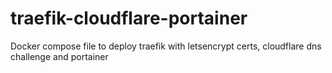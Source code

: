 # traefik-cloudflare-portainer
Docker compose file to deploy traefik with letsencrypt certs, cloudflare dns challenge and portainer  

